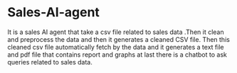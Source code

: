 # Sales-AI-agent
It is a sales  AI agent that take a csv file  related to sales data .Then it clean and preprocess the data and then it generates a cleaned CSV file. Then this cleaned csv file automatically fetch by the data and it generates a  text file and pdf file that contains report and graphs at last there is a chatbot to ask queries related to sales data.
